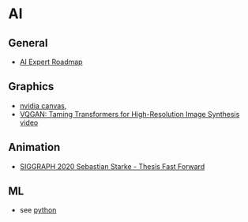 # AI

## General
* [AI Expert Roadmap](https://github.com/AMAI-GmbH/AI-Expert-Roadmap)

## Graphics
* [nvidia canvas](https://www.nvidia.com/en-us/studio/canvas/), [](https://80.lv/articles/nvidia-s-canvas-app-can-turn-doodles-into-realistic-landscapes/)
* [VQGAN: Taming Transformers for High-Resolution Image Synthesis](https://twitter.com/ak92501/status/1406405687257747462?s=09) [video](https://www.youtube.com/watch?v=-wDSDtIAyWQ)

## Animation
* [SIGGRAPH 2020 Sebastian Starke - Thesis Fast Forward](https://www.youtube.com/watch?v=wNqpSk4FhSw)

## ML
- see [python](https://github.com/masayume/DigitalGarden/tree/main/engineering-code/python)



